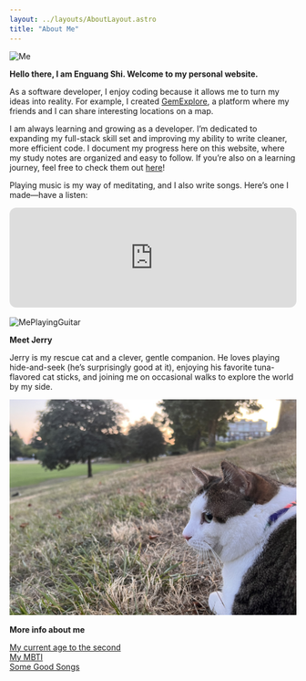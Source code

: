 ```yaml
---
layout: ../layouts/AboutLayout.astro
title: "About Me"
---
```


<img src="/assets/me.png" alt="Me" style="width: 20%;"/>

**Hello there, I am Enguang Shi. Welcome to my personal website.**

As a software developer, I enjoy coding because it allows me to turn my ideas into reality. For example, I created <a href="https://gemexplore.xyz" target="_blank" rel="noopener noreferrer">GemExplore</a>, a platform where my friends and I can share interesting locations on a map.

I am always learning and growing as a developer. I’m dedicated to expanding my full-stack skill set and improving my ability to write cleaner, more efficient code. I document my progress here on this website, where my study notes are organized and easy to follow. If you’re also on a learning journey, feel free to check them out <a href="/posts/">here</a>!

Playing music is my way of meditating, and I also write songs. Here’s one I made—have a listen:

<iframe style="border-radius:12px" src="https://open.spotify.com/embed/track/1qN7LUXE85z2Zkqqlb5pcp?utm_source=generator" width="100%" height="175" frameBorder="0" allowfullscreen="" allow="autoplay; clipboard-write; encrypted-media; fullscreen; picture-in-picture" loading="lazy"></iframe>

![MePlayingGuitar](../../src/assets/images/guitar.jpg)

**Meet Jerry**

Jerry is my rescue cat and a clever, gentle companion. He loves playing hide-and-seek (he’s surprisingly good at it), enjoying his favorite tuna-flavored cat sticks, and joining me on occasional walks to explore the world by my side.

![Jerry](../../src/assets/images/jerry.png)

**More info about me**

<div class="reusable-component">
  <a href="javascript:void(0)" class="toggle-link" data-button-text="My current age to the second">My current age to the second</a>
  <div class="details" style="display: none;">
    <div data-details-content="age-calculation"></div>
  </div>
</div>

<div class="reusable-component">
  <a href="javascript:void(0)" class="toggle-link" data-button-text="My MBTI">My MBTI</a>
  <div class="details" style="display: none;">
    <a href="https://www.16personalities.com/entp-personality" target="_blank" rel="noopener noreferrer">ENTP-A</span>
  </div>
</div>

<div class="reusable-component">
  <a href="javascript:void(0)" class="toggle-link" data-button-text="Some Good Songs">Some Good Songs</a>
  <div class="details" style="display: none;">
    <iframe style="border-radius:12px" src="https://open.spotify.com/embed/playlist/37J2wXmbOrOSdUJ91fiAiy?utm_source=generator&theme=0" width="100%" height="152" frameBorder="0" allowfullscreen="" allow="autoplay; clipboard-write; encrypted-media; fullscreen; picture-in-picture" loading="lazy"></iframe>
  </div>
</div>

<script>
  // 通用展开/显示逻辑
  function setupReusableComponents() {
    const components = document.querySelectorAll(".reusable-component");

    components.forEach((component) => {
      const toggleLink = component.querySelector(".toggle-link");
      const details = component.querySelector(".details");

      // 设置初始文本
      toggleLink.textContent = toggleLink.getAttribute("data-button-text");

      // 点击按钮显示内容
      toggleLink.addEventListener("click", () => {
        toggleLink.style.display = "none"; // 隐藏按钮
        details.style.display = "block"; // 显示详细内容

        // 如果需要动态内容更新
        const dynamicContent = details.querySelector("[data-details-content='age-calculation']");
        if (dynamicContent) {
          dynamicContent.textContent = "Calculating age..."; // Initial buffer message
          setTimeout(() => {
            setInterval(() => {
                const birthDate = new Date("1996-06-20T11:05:00");
                const now = new Date();
                const diff = now - birthDate;

                const years = Math.floor(diff / (1000 * 60 * 60 * 24 * 365.25));
                const days = Math.floor((diff % (1000 * 60 * 60 * 24 * 365.25)) / (1000 * 60 * 60 * 24));
                const hours = Math.floor((diff % (1000 * 60 * 60 * 24)) / (1000 * 60 * 60));
                const minutes = Math.floor((diff % (1000 * 60 * 60)) / (1000 * 60));
                const seconds = Math.floor((diff % (1000 * 60)) / 1000);

                dynamicContent.innerHTML = `
                <span>I am ${years} years, ${days} days, ${hours} hours, ${minutes} minutes, and ${seconds} seconds old.</span>
                `;
            }, 1000);
          }, 500); // Simulate a short delay
        }
      });
    });
  }

  // 初始化所有可复用组件
  setupReusableComponents();
</script>
